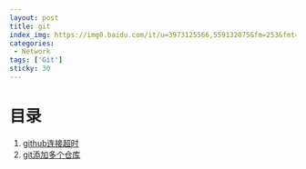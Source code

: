 ```yaml
---
layout: post
title: git
index_img: https://img0.baidu.com/it/u=3973125566,559132075&fm=253&fmt=auto&app=138&f=JPEG?w=669&h=377
categories:
 - Network
tags: ['Git']
sticky: 30
---
```



# 目录

1. [github连接超时](/blog/Network/Network/Git/connectGithub/)
2. [git添加多个仓库](/blog/Network/Network/Git/gitRemote/)